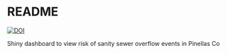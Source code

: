 # README 

[![DOI](https://zenodo.org/badge/243543298.svg)](https://zenodo.org/badge/latestdoi/243543298)

Shiny dashboard to view risk of sanity sewer overflow events in Pinellas Co
